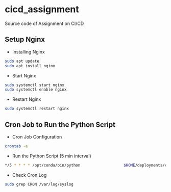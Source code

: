 # cicd_assignment
Source code of Assignment on CI/CD

## Setup Nginx

- Installing Nginx
```bash
sudo apt update
sudo apt install nginx
```

- Start Nginx
```bash
sudo systemctl start nginx
sudo systemctl enable nginx
```

- Restart Nginx
```bash
sudo systemctl restart nginx
```

## Cron Job to Run the Python Script

- Cron Job Configuration
```bash
crontab -e
```

- Run the Python Script (5 min interval)
```bash
*/5 * * * * /opt/conda/bin/python                   $HOME/deployments/cicd_deployment/check_html_commit.py >> cronjob.log 2>&1
```

- Check Cron Log
```bash
sudo grep CRON /var/log/syslog
```